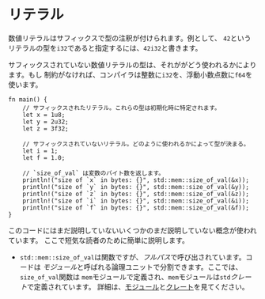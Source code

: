 # リテラル

数値リテラルはサフィックスで型の注釈が付けられます。例として、
`42`というリテラルの型を`i32`であると指定するには、`42i32`と書きます。

サフィックスされていない数値リテラルの型は、それががどう使われるかによります。もし
制約がなければ、コンパイラは整数に`i32`を、浮動小数点数に`f64`を使います。

```rust,editable
fn main() {
    // サフィックスされたリテラル。これらの型は初期化時に特定されます。
    let x = 1u8;
    let y = 2u32;
    let z = 3f32;

    // サフィックスされていないリテラル。どのように使われるかによって型が決まる。
    let i = 1;
    let f = 1.0;

    // `size_of_val` は変数のバイト数を返します。
    println!("size of `x` in bytes: {}", std::mem::size_of_val(&x));
    println!("size of `y` in bytes: {}", std::mem::size_of_val(&y));
    println!("size of `z` in bytes: {}", std::mem::size_of_val(&z));
    println!("size of `i` in bytes: {}", std::mem::size_of_val(&i));
    println!("size of `f` in bytes: {}", std::mem::size_of_val(&f));
}
```

このコードにはまだ説明していないいくつかのまだ説明していない概念が使われています。
ここで短気な読者のために簡単に説明します。

* `std::mem::size_of_val`は関数ですが、*フルパス*で呼び出されています。コードは
  *モジュール*と呼ばれる論理ユニットで分割できます。ここでは、`size_of_val`関数は
  `mem`モジュールで定義され、`mem`モジュールは`std`*クレート*で定義されています。
  詳細は、[モジュール][mod]と[クレート][crate]を見てください。

[mod]: ../mod.md
[crate]: ../crates.md

